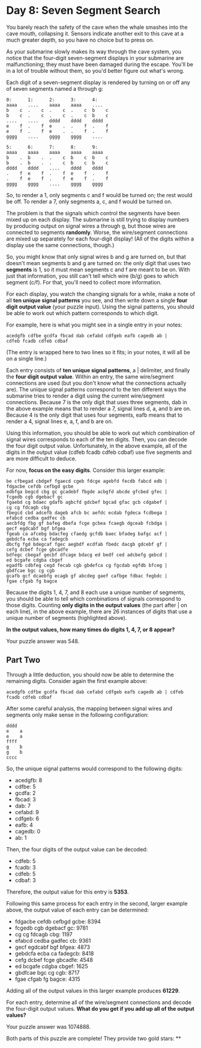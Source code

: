 # Day 8: Seven Segment Search

You barely reach the safety of the cave when the whale smashes into the cave mouth, collapsing it. Sensors indicate
another exit to this cave at a much greater depth, so you have no choice but to press on.

As your submarine slowly makes its way through the cave system, you notice that the four-digit seven-segment displays in
your submarine are malfunctioning; they must have been damaged during the escape. You'll be in a lot of trouble without
them, so you'd better figure out what's wrong.

Each digit of a seven-segment display is rendered by turning on or off any of seven segments named a through g:

```
0:      1:      2:      3:      4:
aaaa    ....    aaaa    aaaa    ....
b    c  .    c  .    c  .    c  b    c
b    c  .    c  .    c  .    c  b    c
....    ....    dddd    dddd    dddd
e    f  .    f  e    .  .    f  .    f
e    f  .    f  e    .  .    f  .    f
gggg    ....    gggg    gggg    ....

5:      6:      7:      8:      9:
aaaa    aaaa    aaaa    aaaa    aaaa
b    .  b    .  .    c  b    c  b    c
b    .  b    .  .    c  b    c  b    c
dddd    dddd    ....    dddd    dddd
.    f  e    f  .    f  e    f  .    f
.    f  e    f  .    f  e    f  .    f
gggg    gggg    ....    gggg    gggg
```

So, to render a 1, only segments c and f would be turned on; the rest would be off. To render a 7, only segments a, c,
and f would be turned on.

The problem is that the signals which control the segments have been mixed up on each display. The submarine is still
trying to display numbers by producing output on signal wires a through g, but those wires are connected to segments
**randomly**. Worse, the wire/segment connections are mixed up separately for each four-digit display! (All of the
digits within a display use the same connections, though.)

So, you might know that only signal wires b and g are turned on, but that doesn't mean segments b and g are turned on:
the only digit that uses two **segments** is 1, so it must mean segments c and f are meant to be on. With just that
information, you still can't tell which wire (b/g) goes to which segment (c/f). For that, you'll need to collect more
information.

For each display, you watch the changing signals for a while, make a note of all **ten unique signal patterns** you see,
and then write down a single **four digit output value** (your puzzle input). Using the signal patterns, you should be
able to work out which pattern corresponds to which digit.

For example, here is what you might see in a single entry in your notes:

```
acedgfb cdfbe gcdfa fbcad dab cefabd cdfgeb eafb cagedb ab |
cdfeb fcadb cdfeb cdbaf
```

(The entry is wrapped here to two lines so it fits; in your notes, it will all be on a single line.)

Each entry consists of **ten unique signal patterns**, a | delimiter, and finally the **four digit output value**.
Within an entry, the same wire/segment connections are used (but you don't know what the connections actually are). The
unique signal patterns correspond to the ten different ways the submarine tries to render a digit using the current
wire/segment connections. Because 7 is the only digit that uses three segments, dab in the above example means that to
render a 7, signal lines d, a, and b are on. Because 4 is the only digit that uses four segments, eafb means that to
render a 4, signal lines e, a, f, and b are on.

Using this information, you should be able to work out which combination of signal wires corresponds to each of the ten
digits. Then, you can decode the four digit output value. Unfortunately, in the above example, all of the digits in the
output value (cdfeb fcadb cdfeb cdbaf) use five segments and are more difficult to deduce.

For now, **focus on the easy digits**. Consider this larger example:

```
be cfbegad cbdgef fgaecd cgeb fdcge agebfd fecdb fabcd edb |
fdgacbe cefdb cefbgd gcbe
edbfga begcd cbg gc gcadebf fbgde acbgfd abcde gfcbed gfec |
fcgedb cgb dgebacf gc
fgaebd cg bdaec gdafb agbcfd gdcbef bgcad gfac gcb cdgabef |
cg cg fdcagb cbg
fbegcd cbd adcefb dageb afcb bc aefdc ecdab fgdeca fcdbega |
efabcd cedba gadfec cb
aecbfdg fbg gf bafeg dbefa fcge gcbea fcaegb dgceab fcbdga |
gecf egdcabf bgf bfgea
fgeab ca afcebg bdacfeg cfaedg gcfdb baec bfadeg bafgc acf |
gebdcfa ecba ca fadegcb
dbcfg fgd bdegcaf fgec aegbdf ecdfab fbedc dacgb gdcebf gf |
cefg dcbef fcge gbcadfe
bdfegc cbegaf gecbf dfcage bdacg ed bedf ced adcbefg gebcd |
ed bcgafe cdgba cbgef
egadfb cdbfeg cegd fecab cgb gbdefca cg fgcdab egfdb bfceg |
gbdfcae bgc cg cgb
gcafb gcf dcaebfg ecagb gf abcdeg gaef cafbge fdbac fegbdc |
fgae cfgab fg bagce
```

Because the digits 1, 4, 7, and 8 each use a unique number of segments, you should be able to tell which combinations of
signals correspond to those digits. Counting **only digits in the output values** (the part after | on each line), in
the above example, there are 26 instances of digits that use a unique number of segments (highlighted above).

**In the output values, how many times do digits 1, 4, 7, or 8 appear?**

Your puzzle answer was 548.

## Part Two

Through a little deduction, you should now be able to determine the remaining digits. Consider again the first example
above:

```
acedgfb cdfbe gcdfa fbcad dab cefabd cdfgeb eafb cagedb ab | cdfeb fcadb cdfeb cdbaf 
```

After some careful analysis, the mapping between signal wires and segments only make sense in the following
configuration:

```
dddd
e    a
e    a
ffff
g    b
g    b
cccc
```

So, the unique signal patterns would correspond to the following digits:

* acedgfb: 8
* cdfbe: 5
* gcdfa: 2
* fbcad: 3
* dab: 7
* cefabd: 9
* cdfgeb: 6
* eafb: 4
* cagedb: 0
* ab: 1

Then, the four digits of the output value can be decoded:

* cdfeb: 5
* fcadb: 3
* cdfeb: 5
* cdbaf: 3

Therefore, the output value for this entry is **5353**.

Following this same process for each entry in the second, larger example above, the output value of each entry can be
determined:

* fdgacbe cefdb cefbgd gcbe: 8394
* fcgedb cgb dgebacf gc: 9781
* cg cg fdcagb cbg: 1197
* efabcd cedba gadfec cb: 9361
* gecf egdcabf bgf bfgea: 4873
* gebdcfa ecba ca fadegcb: 8418
* cefg dcbef fcge gbcadfe: 4548
* ed bcgafe cdgba cbgef: 1625
* gbdfcae bgc cg cgb: 8717
* fgae cfgab fg bagce: 4315

Adding all of the output values in this larger example produces **61229**.

For each entry, determine all of the wire/segment connections and decode the four-digit output values. **What do you get
if you add up all of the output values?**

Your puzzle answer was 1074888.

Both parts of this puzzle are complete! They provide two gold stars: **
